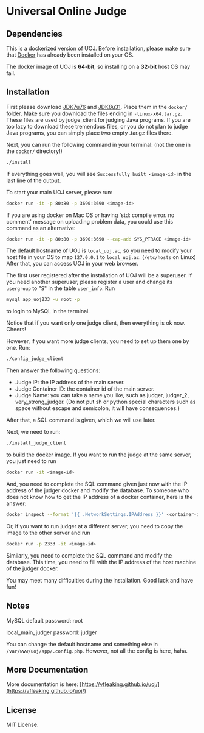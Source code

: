# Universal Online Judge

## Dependencies
This is a dockerized version of UOJ. Before installation, please make sure that [Docker](https://www.docker.com/) has already been installed on your OS.

The docker image of UOJ is **64-bit**, so installing on a **32-bit** host OS may fail.

## Installation
First please download [JDK7u76](http://www.oracle.com/technetwork/java/javase/downloads/java-archive-downloads-javase7-521261.html#jdk-7u76-oth-JPR) and [JDK8u31](http://www.oracle.com/technetwork/java/javase/downloads/java-archive-javase8-2177648.html#jdk-8u31-oth-JPR). Place them in the `docker/` folder. Make sure you download the files ending in `-linux-x64.tar.gz`. These files are used by judge\_client for judging Java programs. If you are too lazy to download these tremendous files, or you do not plan to judge Java programs, you can simply place two empty .tar.gz files there.

Next, you can run the following command in your terminal: (not the one in the `docker/` directory!)
```sh
./install
```
If everything goes well, you will see `Successfully built <image-id>` in the last line of the output.

To start your main UOJ server, please run:
```sh
docker run -it -p 80:80 -p 3690:3690 <image-id>
```
If you are using docker on Mac OS or having 'std: compile error. no comment' message on uploading problem data, you could use this command as an alternative:
```sh
docker run -it -p 80:80 -p 3690:3690 --cap-add SYS_PTRACE <image-id>
```

The default hostname of UOJ is `local_uoj.ac`, so you need to modify your host file in your OS to map `127.0.0.1` to `local_uoj.ac`. (`/etc/hosts` on Linux) After that, you can access UOJ in your web browser.

The first user registered after the installation of UOJ will be a superuser. If you need another superuser, please register a user and change its `usergroup` to "<samp>S</samp>" in the table `user_info`. Run
```sh
mysql app_uoj233 -u root -p
```
to login to MySQL in the terminal.

Notice that if you want only one judge client, then everything is ok now. Cheers!

However, if you want more judge clients, you need to set up them one by one. Run:
```sh
./config_judge_client
```
Then answer the following questions:

* Judge IP: the IP address of the main server.
* Judge Container ID: the container id of the main server.
* Judge Name: you can take a name you like, such as judger, judger\_2, very\_strong\_judger. (Do not put sh or python special characters such as space without escape and semicolon, it will have consequences.)

After that, a SQL command is given, which we will use later.

Next, we need to run:
```sh
./install_judge_client
```
to build the docker image. If you want to run the judge at the same server, you just need to run
```sh
docker run -it <image-id>
```
And, you need to complete the SQL command given just now with the IP address of the judger docker and modify the database. To someone who does not know how to get the IP address of a docker container, here is the answer:
```sh
docker inspect --format '{{ .NetworkSettings.IPAddress }}' <container-id>
```

Or, if you want to run judger at a different server, you need to copy the image to the other server and run
```sh
docker run -p 2333 -it <image-id>
```
Similarly, you need to complete the SQL command and modify the database. This time, you need to fill with the IP address of the host machine of the judger docker.

You may meet many difficulties during the installation. Good luck and have fun!

## Notes

MySQL default password: root

local\_main\_judger password: judger

You can change the default hostname and something else in `/var/www/uoj/app/.config.php`. However, not all the config is here, haha.

## More Documentation
More documentation is here: [https://vfleaking.github.io/uoj/](https://vfleaking.github.io/uoj/)

## License
MIT License.
